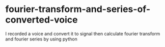# fourier-transform-and-series-of-converted-voice
I recorded a voice and convert it to signal then calculate fourier transform and fourier series by using python
